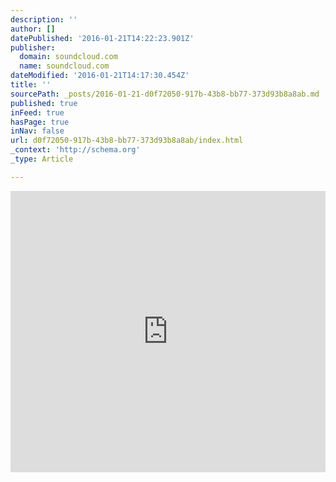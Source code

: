 ```yaml
---
description: ''
author: []
datePublished: '2016-01-21T14:22:23.901Z'
publisher:
  domain: soundcloud.com
  name: soundcloud.com
dateModified: '2016-01-21T14:17:30.454Z'
title: ''
sourcePath: _posts/2016-01-21-d0f72050-917b-43b8-bb77-373d93b8a8ab.md
published: true
inFeed: true
hasPage: true
inNav: false
url: d0f72050-917b-43b8-bb77-373d93b8a8ab/index.html
_context: 'http://schema.org'
_type: Article

---
```

<iframe width="100%" height="450" scrolling="no" frameborder="no" src="https://w.soundcloud.com/player/?url=https%3A//api.soundcloud.com/tracks/243057209&amp;auto_play=false&amp;hide_related=false&amp;show_comments=true&amp;show_user=true&amp;show_reposts=false&amp;visual=true" style=""></iframe>